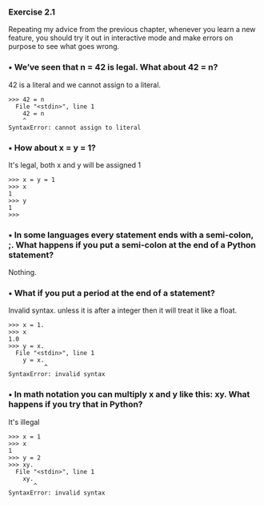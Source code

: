 ### Exercise 2.1

Repeating my advice from the previous chapter, whenever you learn a new feature,
you should try it out in interactive mode and make errors on purpose to see what goes wrong.

### • We’ve seen that n = 42 is legal. What about 42 = n?

42 is a literal and we cannot assign to a literal.
```
>>> 42 = n
  File "<stdin>", line 1
    42 = n
    ^
SyntaxError: cannot assign to literal
```

### • How about x = y = 1?

It's legal, both x and y will be assigned 1
```
>>> x = y = 1
>>> x
1
>>> y
1
>>> 
```

### • In some languages every statement ends with a semi-colon, ;. What happens if you put a semi-colon at the end of a Python statement?

Nothing.

### • What if you put a period at the end of a statement?
Invalid syntax. unless it is after a integer then it will treat it like a float.
```
>>> x = 1.
>>> x
1.0
>>> y = x.
  File "<stdin>", line 1
    y = x.
          ^
SyntaxError: invalid syntax
```

### • In math notation you can multiply x and y like this: xy. What happens if you try that in Python?
It's illegal
```
>>> x = 1
>>> x
1
>>> y = 2
>>> xy.
  File "<stdin>", line 1
    xy.
       ^
SyntaxError: invalid syntax
```
